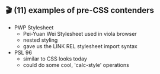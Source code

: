 ## 🎬 (11) examples of pre-CSS contenders

- PWP Stylesheet
  - Pei-Yuan Wei Stylesheet used in viola browser
  - nested styling
  - gave us the LINK REL stylesheet import syntax
- PSL 96
  - similar to CSS looks today
  - could do some cool, 'calc-style' operations

